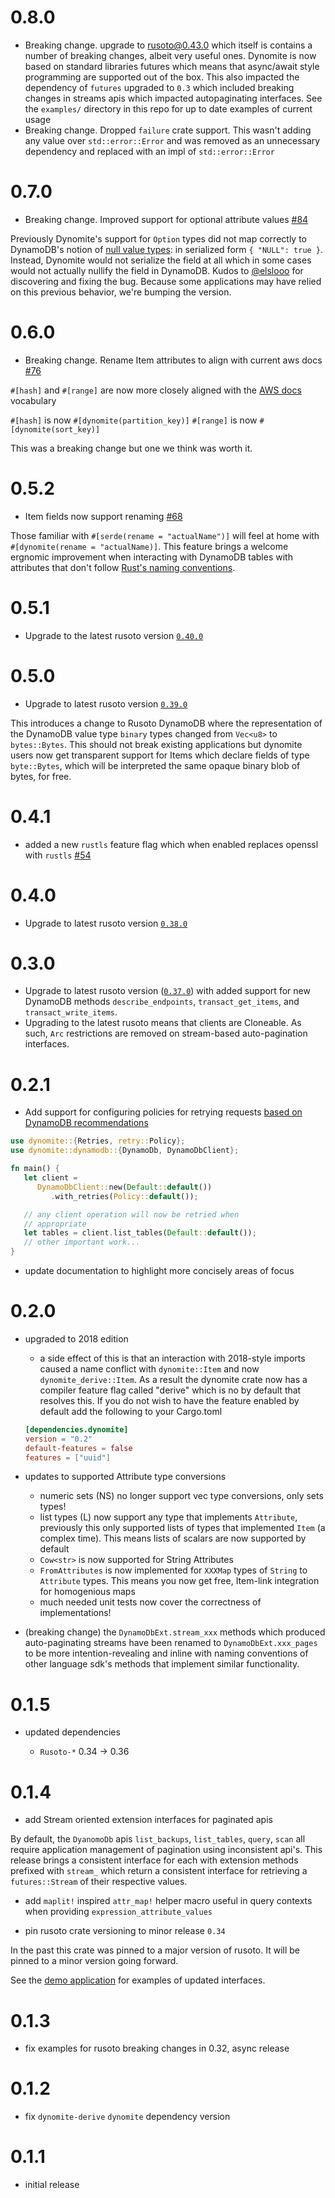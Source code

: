 # 0.8.0

* Breaking change. upgrade to rusoto@0.43.0 which itself is contains a number of breaking changes, albeit very useful ones. Dynomite is now based on standard libraries futures which means that async/await style programming are supported out of the box. This also impacted the dependency of `futures` upgraded to `0.3` which included breaking changes in streams apis which impacted autopaginating interfaces. See the `examples/` directory in this repo for up to date examples of current usage
* Breaking change. Dropped `failure` crate support. This wasn't adding any value over `std::error::Error` and was removed as an unnecessary dependency and replaced with an impl of `std::error::Error`

# 0.7.0

* Breaking change. Improved support for optional attribute values [#84](https://github.com/softprops/dynomite/pull/84)

Previously Dynomite's support for `Option` types did not map correctly to DynamoDB's notion of [null value types](https://docs.aws.amazon.com/amazondynamodb/latest/APIReference/API_AttributeValue.html): in serialized form `{ "NULL": true }`. Instead, Dynomite would not serialize the field at all which in some cases would not actually nullify the field in DynamoDB. Kudos to [@elslooo](https://github.com/elslooo) for discovering and fixing the bug. Because some applications may have relied on this previous behavior, we're bumping the version.

# 0.6.0

* Breaking change. Rename Item attributes to align with current aws docs [#76](https://github.com/softprops/dynomite/pull/76)


`#[hash]` and `#[range]` are now more closely aligned with the [AWS docs](https://docs.aws.amazon.com/amazondynamodb/latest/developerguide/HowItWorks.CoreComponents.html#HowItWorks.CoreComponents.PrimaryKey) vocabulary

`#[hash]` is now  `#[dynomite(partition_key)]`
`#[range]` is now `#[dynomite(sort_key)]`

This was a breaking change but one we think was worth it.

# 0.5.2

* Item fields now support renaming [#68](https://github.com/softprops/dynomite/pull/68)

Those familiar with `#[serde(rename = "actualName")]` will feel at home with `#[dynomite(rename = "actualName)]`. This feature brings a welcome ergnomic improvement when interacting with DynamoDB tables with attributes that don't follow [Rust's naming conventions](https://rust-lang-nursery.github.io/api-guidelines/naming.html).

# 0.5.1

* Upgrade to the latest rusoto version [`0.40.0`](https://github.com/rusoto/rusoto/blob/master/CHANGELOG.md#0400---2019-06-28)

# 0.5.0

* Upgrade to latest rusoto version [`0.39.0`](https://github.com/rusoto/rusoto/blob/master/CHANGELOG.md#0390---2019-05-19)

This introduces a change to Rusoto DynamoDB where the representation of the DynamoDB value type `binary` types changed from `Vec<u8>` to `bytes::Bytes`. This should not break existing applications but dynomite users now get transparent support for Items which declare fields of type `byte::Bytes`, which will be interpreted the same opaque binary blob of bytes, for free.

# 0.4.1

* added a new `rustls` feature flag which when enabled replaces openssl with `rustls` [#54](https://github.com/softprops/dynomite/pull/55)

# 0.4.0

* Upgrade to latest rusoto version [`0.38.0`](https://github.com/rusoto/rusoto/blob/master/CHANGELOG.md#0380---2019-04-17)

# 0.3.0

* Upgrade to latest rusoto version ([`0.37.0`](https://github.com/rusoto/rusoto/blob/master/CHANGELOG.md#0370---2019-03-12)) with added support for new DynamoDB methods `describe_endpoints`, `transact_get_items`, and `transact_write_items`.
* Upgrading to the latest rusoto means that clients are Cloneable. As such, `Arc` restrictions are removed on stream-based auto-pagination interfaces.

# 0.2.1

* Add support for configuring policies for retrying requests [based on DynamoDB recommendations](https://docs.aws.amazon.com/amazondynamodb/latest/developerguide/Programming.Errors.html)


```rust
use dynomite::{Retries, retry::Policy};
use dynomite::dynamodb::{DynamoDb, DynamoDbClient};

fn main() {
   let client =
      DynamoDbClient::new(Default::default())
         .with_retries(Policy::default());

   // any client operation will now be retried when
   // appropriate
   let tables = client.list_tables(Default::default());
   // other important work...
}
```

* update documentation to highlight more concisely areas of focus

# 0.2.0

* upgraded to 2018 edition
  * a side effect of this is that an interaction with 2018-style imports caused a name conflict with `dynomite::Item` and now `dynomite_derive::Item`. As a result the dynomite crate now has a
  compiler feature flag called "derive" which is no by default that resolves this. If you do not wish to have the feature enabled by default add the following to your Cargo.toml

  ```toml
  [dependencies.dynomite]
  version = "0.2"
  default-features = false
  features = ["uuid"]
  ```
* updates to supported Attribute type conversions

  * numeric sets (NS) no longer support vec type conversions, only sets types!
  * list types (L) now support  any type that implements `Attribute`, previously this only
     supported lists of types that implemented `Item` (a complex time). This means lists of scalars are now supported by default
  * `Cow<str>` is now supported for String Attributes
  * `FromAttributes` is now implemented for `XXXMap` types of `String` to `Attribute` types.
     This means you now get free, Item-link integration for homogenious maps
  * much needed unit tests now cover the correctness of implementations!
* (breaking change) the `DynamoDbExt.stream_xxx` methods which produced auto-paginating streams have been renamed to `DynamoDbExt.xxx_pages` to be more intention-revealing and inline with naming conventions of other language sdk's methods that implement similar functionality.

# 0.1.5

* updated dependencies

  * `Rusoto-*` 0.34 -> 0.36

# 0.1.4

* add Stream oriented extension interfaces for paginated apis

By default, the `DyanomoDb` apis `list_backups`, `list_tables`, `query`, `scan`
all require application management of pagination using inconsistent api's.
This release brings a consistent interface for each with extension methods prefixed with `stream_`
which return a consistent interface for retrieving a `futures::Stream` of their
respective values.

* add `maplit!` inspired `attr_map!` helper macro useful in query contexts when providing `expression_attribute_values`

* pin rusoto crate versioning to minor release `0.34`

In the past this crate was pinned to a major version of rusoto. It will be pinned to a minor
version going forward.

See the [demo application](https://github.com/softprops/dynomite/blob/5ed3444a46a02bd560644fed35adb553ffb8a0f0/dynomite-derive/examples/demo.rs) for  examples of updated interfaces.

# 0.1.3

* fix examples for rusoto breaking changes in 0.32, async release

# 0.1.2

* fix `dynomite-derive` `dynomite` dependency version

# 0.1.1

* initial release
